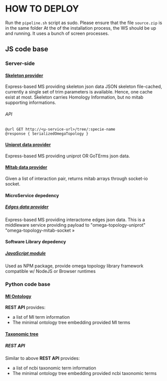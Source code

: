 
# HOW TO DEPLOY
Run the `pipeline.sh` script as sudo.
Please ensure that the file `source.zip` is in the same folder
At the of the installation process, the WS should be up and running.
It uses a bunch of screen processes.

## JS code base

### Server-side

#### [Skeleton provider](https://github.com/glaunay/omega-topology-service)
Express-based MS providing skeleton json data
JSON skeleton file-cached, currently a single set of trim parameters is available. Hence, one cache exist at most.
Skeleton carries Homology Information, but no mitab supporting informations.

###### API
```
@url GET http://<µ-service-url>/tree/:specie-name
@response { SerializedOmegaTopology }
```

#### [Uniprot data provider](https://github.com/alkihis/omega-topology-uniprot)
Express-based MS providing uniprot OR GoTErms json data.

#### [MItab data provider](https://github.com/alkihis/omega-topology-mitab-socket)
Given a list of interaction pair, returns mitab arrays through socket-io socket.

#### MicroService depedency
##### [Edges data provider](https://github.com/alkihis/omegalomodb)
Express-based MS providing interactome edges json data.
This is a middleware service providing payload to "omega-topology-uniprot" "omega-topology-mitab-socket »

#### Software Library depedency
##### [JavaScript module](https://github.com/alkihis/omega-topology-fullstack)
Used as NPM package, provide omega topology library framework compatible w/ NodeJS or Browser runtimes

### Python code base

#### [MI Ontology](https://github.com/alkihis/omega-topology-MIontology)

**REST API** provides:

* a list of MI term information
* The minimal ontology tree embedding provided MI terms

#### [Taxonomic tree](https://github.com/alkihis/omega-topology-taxonomy)

##### REST API

Similar to above **REST API** provides:

* a list of ncbi taxonomic term information
* The minimal ontology tree embedding provided  ncbi taxonomic terms
